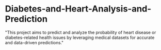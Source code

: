 # Diabetes-and-Heart-Analysis-and-Prediction
"This project aims to predict and analyze the probability of heart disease or diabetes-related health issues by leveraging medical datasets for accurate and data-driven predictions."
